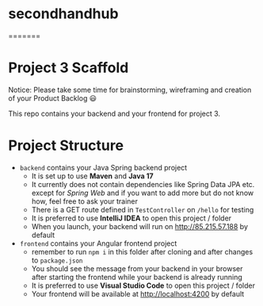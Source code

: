 
# secondhandhub
=======
# Project 3 Scaffold

Notice: Please take some time for brainstorming, wireframing and creation of your Product Backlog 😃

This repo contains your backend and your frontend for project 3.

# Project Structure

- `backend` contains your Java Spring backend project
  - It is set up to use **Maven** and **Java 17**
  - It currently does not contain dependencies like Spring Data JPA etc. except for *Spring Web* and if you want to add more but do not know how, feel free to ask your trainer
  - There is a GET route defined in `TestController` on `/hello` for testing
  - It is preferred to use **IntelliJ IDEA** to open this project / folder
  - When you launch, your backend will run on <http://85.215.57.188> by default
- `frontend` contains your Angular frontend project
  - remember to run `npm i` in this folder after cloning and after changes to `package.json`
  - You should see the message from your backend in your browser after starting the frontend while your backend is already running
  - It is preferred to use **Visual Studio Code** to open this project / folder
  - Your frontend will be available at <http://localhost:4200> by default


